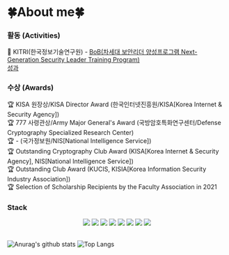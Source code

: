 # 🍀About me🍀
<div align="cen">
  <!--
<h3> 활동 </h3>
🏅 KITRI(한국정보기술연구원) - BoB(차세대 보안리더 양성프로그램) 11th 보안제품개발 트랙 (2022.07 ~ 2023.03)  
<br>
🏅 Kookmin University 정보보안 동아리 (2020.08 ~ 2022.06)
<br>
  -->
<h3> 활동 (Activities)</h3>
🏅 KITRI(한국정보기술연구원) - <a href="https://www.kitribob.kr/">BoB(차세대 보안리더 양성프로그램 Next-Generation Security Leader Training Program) </a>
<br>
<a href="https://www.kitribob.kr/trainee_walk/result"> 성과 </a>
<h3> 수상 (Awards)</h3>
🏆 KISA 원장상/KISA Director Award (한국인터넷진흥원/KISA[Korea Internet & Security Agency])
<br>
🏆 777 사령관상/Army Major General's Award (국방암호특화연구센터/Defense Cryptography Specialized Research Center)
<br>
🏆 - (국가정보원/NIS[National Intelligence Service])
<br>
🏆 Outstanding Cryptography Club Award (KISA[Korea Internet & Security Agency], NIS[National Intelligence Service])
<br>
🏆 Outstanding Club Award (KUCIS, KISIA[Korea Information Security Industry Association])
<br>
🏆 Selection of Scholarship Recipients by the Faculty Association in 2021
</div>

<h3>Stack</h3>
<div style="text-align : center;">
<img src="https://img.shields.io/badge/linux-FCC624?style=flat-square&logo=linux&logoColor=black"> <img src="https://img.shields.io/badge/c/c++-00599C?style=flat-square&logo=c%2B%2B&logoColor=white"> <img src="https://img.shields.io/badge/Python-054480?style=flat-square&logo=python&logoColor=white"> <img src="https://img.shields.io/badge/Go-00ADD8?style=flat-square&logo=Go&logoColor=white"/> <img src="https://img.shields.io/badge/Docker-2496ED?style=flat-square&logo=docker&logoColor=white">  <img src="https://img.shields.io/badge/Qt-41CD52?style=flat-square&logo=Qt&logoColor=white">  <img src="https://img.shields.io/badge/Wireshark-1679A7?style=flat-square&logo=Wireshark&logoColor=white">  <img src="https://img.shields.io/badge/CMake-424F52.svg?style=flat-square&logo=CMake&logoColor=white">
</div>
<br>

![Anurag's github stats](https://github-readme-stats.vercel.app/api?username=cryptogus&show_icons=true&theme=merko)
![Top Langs](https://github-readme-stats.vercel.app/api/top-langs/?username=cryptogus&layout=compact&theme=merko)
<!--[![Solved.ac Profile](http://mazassumnida.wtf/api/generate_badge?boj=dlwotn2)](https://solved.ac/dlwotn2)-->
<!--
**cryptogus/cryptogus** is a ✨ _special_ ✨ repository because its `README.md` (this file) appears on your GitHub profile.

Here are some ideas to get you started:

- 🔭 I’m currently working on ...
- 🌱 I’m currently learning ...
- 👯 I’m looking to collaborate on ...
- 🤔 I’m looking for help with ...
- 💬 Ask me about ...
- 📫 How to reach me: ...
- 😄 Pronouns: ...
- ⚡ Fun fact: ...
-->
